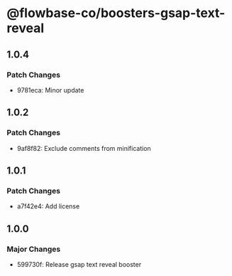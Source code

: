 # @flowbase-co/boosters-gsap-text-reveal

## 1.0.4

### Patch Changes

- 9781eca: Minor update

## 1.0.2

### Patch Changes

- 9af8f82: Exclude comments from minification

## 1.0.1

### Patch Changes

- a7f42e4: Add license

## 1.0.0

### Major Changes

- 599730f: Release gsap text reveal booster
